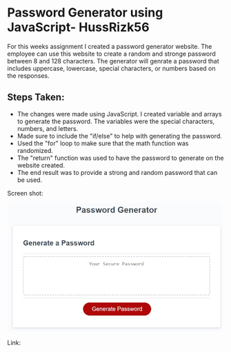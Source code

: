 # Password Generator using JavaScript- HussRizk56

For this weeks assignment I created a password generator website. The employee can use this website to create a random and stronge password between 8 and 128 characters. The generator will genrate a password that includes uppercase, lowercase, special characters, or numbers based on the responses. 


## Steps Taken:
* The changes were made using JavaScript. I created variable and arrays to generate the password. The variables were the special characters, numbers, and letters.
* Made sure to include the "if/else" to help with generating the password.
* Used the "for" loop to make sure that the math function was randomized.
* The "return" function was used to have the password to generate on the website created. 
* The end result was to provide a strong and random password that can be used. 



Screen shot:

<div>
   <img src="Assets/Passwordgenerator.jpg" width="500px"/> 
</div>


Link: 

